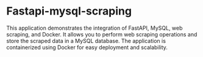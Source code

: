 # Fastapi-mysql-scraping
This application demonstrates the integration of FastAPI, MySQL, web scraping, and Docker. It allows you to perform web scraping operations and store the scraped data in a MySQL database. The application is containerized using Docker for easy deployment and scalability.
